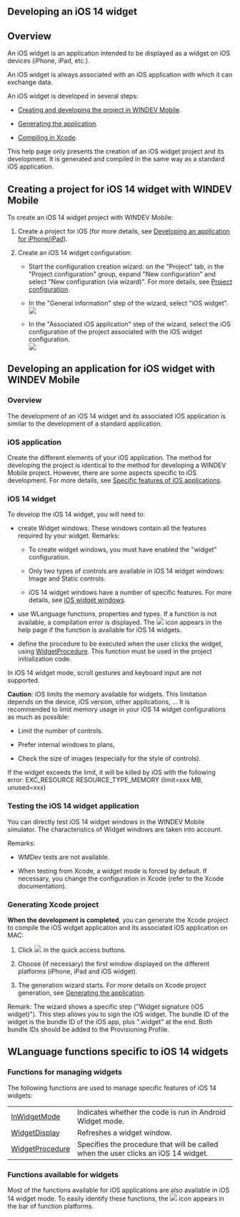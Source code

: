


## Developing an iOS 14 widget
			



<a name="NOTE1"></a>
<a name="NOTE1_1"></a>


## Overview
<a name="overview_ELTTEXTE000205"></a>
An iOS widget is an application intended to be displayed as a widget on iOS devices (iPhone, iPad, etc.).

An iOS widget is always associated with an iOS application with which it can exchange data.

An iOS widget is developed in several steps: 

- [Creating and developing the project in WINDEV Mobile](#NOTE2_1). 

- [Generating the application](../Editeurs/1000019908.md). 

- [Compiling in Xcode](../Editeurs/1000019878.md). 




This help page only presents the creation of an iOS widget project and its development. It is generated and compiled in the same way as a standard iOS application.

<a name="NOTE2"></a>
<a name="NOTE2_1"></a>


## Creating a project for iOS 14 widget with WINDEV Mobile
<a name="creating_project_for_ios_14_widget_with_windev_mobile_ELTTEXTE000229"></a>
To create an iOS 14 widget project with WINDEV Mobile: 

1. Create a project for iOS (for more details, see [Developing an application for iPhone/iPad](../Editeurs/1000019818.md)).

2. Create an iOS 14 widget configuration:

	- Start the configuration creation wizard: on the "Project" tab, in the "Project configuration" group, expand "New configuration" and select "New configuration (via wizard)". 
			For more details, see [Project configuration](../Editeurs/9000030.md).

	- In the "General information" step of the wizard, select "iOS widget".<br>![](https://doc.pcsoft.fr/en-US/images/image.awp?langid=3&name=Cr%E9erAppliWidgetIOS14%20-%20HC%20N%B0001.gif&type=thumb)


	- In the "Associated iOS application" step of the wizard, select the iOS configuration of the project associated with the iOS widget configuration.<br>![](https://doc.pcsoft.fr/en-US/images/image.awp?langid=3&name=Cr%E9erAppliWidgetIOS14%20-%20HC%20N%B0002.gif&type=thumb)




<a name="NOTE3"></a>
<a name="NOTE3_1"></a>


## Developing an application for iOS widget with WINDEV Mobile
<a name="developing_application_for_ios_widget_with_windev_mobile_ELTTEXTE000253"></a>


### Overview
<a name="overview_ELTPARAGRAPHE000070"></a>

The development of an iOS 14 widget and its associated iOS application is similar to the development of a standard application.


### iOS application
<a name="ios_application_ELTPARAGRAPHE000075"></a>

Create the different elements of your iOS application. The method for developing the project is identical to the method for developing a WINDEV Mobile project. However, there are some aspects specific to iOS development. For more details, see [Specific features of iOS applications](../Editeurs/1000019865.md).




### iOS 14 widget
<a name="ios_14_widget_ELTPARAGRAPHE000084"></a>

To develop the iOS 14 widget, you will need to: 

- create Widget windows. These windows contain all the features required by your widget. 
	Remarks: 

	- To create widget windows, you must have enabled the "widget" configuration. 

	- Only two types of controls are available in iOS 14 widget windows: Image and Static controls. 

	- iOS 14 widget windows have a number of specific features. For more details, see [iOS widget windows](../WDChamp/9000200.md). 




- use WLanguage functions, properties and types. If a function is not available, a compilation error is displayed. The ![](https://doc.pcsoft.fr/en-US/images/image.awp?langid=3&name=ico_IosWidget.gif) icon appears in the help page if the function is available for iOS 14 widgets. 

- define the procedure to be executed when the user clicks the widget, using [WidgetProcedure](../WDLang3/1410087599.md). This function must be used in the project initialization code. 




In iOS 14 widget mode, scroll gestures and keyboard input are not supported. 

**Caution**: iOS limits the memory available for widgets. This limitation depends on the device, iOS version, other applications, ... It is recommended to limit memory usage in your iOS 14 widget configurations as much as possible:

- Limit the number of controls. 

- Prefer internal windows to plans,

- Check the size of images (especially for the style of controls). 


If the widget exceeds the limit, it will be killed by iOS with the following error: EXC_RESOURCE RESOURCE_TYPE_MEMORY (limit=xxx MB, unused=xxx)


### Testing the iOS 14 widget application
<a name="testing_the_ios_14_widget_application_ELTPARAGRAPHE000117"></a>

You can directly test iOS 14 widget windows in the WINDEV Mobile simulator. The characteristics of Widget windows are taken into account. 

Remarks: 

- WMDev tests are not available. 

- When testing from Xcode, a widget mode is forced by default. If necessary, you change the configuration in Xcode (refer to the Xcode documentation).  





### Generating Xcode project
<a name="generating_xcode_project_ELTPARAGRAPHE000127"></a>

**When the development is completed**, you can generate the Xcode project to compile the iOS widget application and its associated iOS application on MAC: 

1. Click ![](https://doc.pcsoft.fr/en-US/images/image.awp?langid=3&name=ico_generation_IOS.gif) in the quick access buttons. 

2. Choose (if necessary) the first window displayed on the different platforms (iPhone, iPad and iOS widget).

3. The generation wizard starts. For more details on Xcode project generation, see [Generating the application](../Editeurs/1000019908.md).


Remark: The wizard shows a specific step ("Widget signature (iOS widget)"). This step allows you to sign the iOS widget. The bundle ID of the widget is the bundle ID of the iOS app, plus ".widget" at the end. Both bundle IDs should be added to the Provisioning Profile. 





<a name="NOTE4"></a>
<a name="NOTE4_1"></a>


## WLanguage functions specific to iOS 14 widgets
<a name="wlanguage_functions_specific_ios_14_widgets_ELTTEXTE000301"></a>


### Functions for managing widgets
<a name="functions_for_managing_widgets_ELTPARAGRAPHE000148"></a>The following functions are used to manage specific features of iOS 14 widgets: 



|   |   |
| --- | --- |
| [InWidgetMode](../WDLang1/1000020649.md) | Indicates whether the code is run in Android Widget mode. |
| [WidgetDisplay](../WDLang3/1000020647.md) | Refreshes a widget window. |
| [WidgetProcedure](../WDLang3/1410087599.md) | Specifies the procedure that will be called when the user clicks an iOS 14 widget. |






### Functions available for widgets
<a name="functions_available_for_widgets_ELTPARAGRAPHE000154"></a>

Most of the functions available for iOS applications are also available in iOS 14 widget mode. To easily identify these functions, the ![](https://doc.pcsoft.fr/en-US/images/image.awp?langid=3&name=ico_IosWidget.gif) icon appears in the bar of function platforms. 


